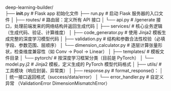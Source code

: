 deep-learning-builder/                     
├── __init__.py                            # Flask app 初始化文件
├── run.py                                 # 启动 Flask 服务器的入口文件
│
├── routes/                                # 路由层：定义所有 API 接口
│   └── api.py                             # /generate 接口，处理前端发来的网络结构并返回生成代码
│
├── services/                           # 核心业务逻辑（生成代码、验证、计算维度）
│   ├── code_generator.py                  # 使用 Jinja2 模板生成完整的深度学习模型代码
│   ├── validation.py                      # 结构和参数合法性校验（必填字段、参数范围、层顺序）
│   └── dimension_calculator.py            # 逐层计算张量形状，检查维度兼容性（如 Conv → Pool → Linear）
│
├── templates/                          # 模板文件目录
│   └── pytorch/                           # 按深度学习框架分类（目前是 PyTorch）
│       └── model.py.j2                    # Jinja2 模板，定义生成的 PyTorch 模型代码格式
│
├── utils/                              # 工具模块（响应封装、异常类）
│   ├── response.py                        # format_response()：
│   │                                          统一接口返回格式（success/data/error）
│   └── error_handler.py                   # 自定义异常
                                            （ValidationError DimensionMismatchError）